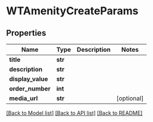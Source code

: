 # WTAmenityCreateParams


## Properties
Name | Type | Description | Notes
------------ | ------------- | ------------- | -------------
**title** | **str** |  | 
**description** | **str** |  | 
**display_value** | **str** |  | 
**order_number** | **int** |  | 
**media_url** | **str** |  | [optional] 

[[Back to Model list]](../README.md#documentation-for-models) [[Back to API list]](../README.md#documentation-for-api-endpoints) [[Back to README]](../README.md)


